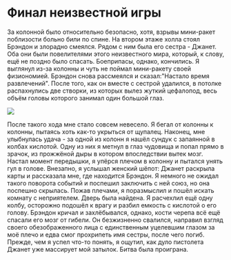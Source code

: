 Финал неизвестной игры
======================

За колонной было относительно безопасно, хотя, взрывы мини-ракет поблизости больно били по спине. На втором этаже холла стоял Брэндон и злорадно смеялся. Рядом с ним была его сестра - Джанет. Оба они были повелителями этого неизвестного мира, который, к слову, ещё не поздно было спасать. Боеприпасы, однако, кончились. Я выглянул из-за колонны и чуть не поймал мини-ракету своей физиономией. Брэндон снова рассмеялся и сказал:"Настало время развлечений". После того, как он вместе с сестрой удалился, в потолке распахнулись две створки, из которых вылез жуткий цефалопод, весь объём головы которого занимал один большой глаз.

[ ![](http://th02.deviantart.net/fs7/PRE/i/2005/166/b/9/Beholder_by_Kyre.jpg) ](http://th02.deviantart.net/fs7/PRE/i/2005/166/b/9/Beholder_by_Kyre.jpg)

После такого хода мне стало совсем невесело. Я бегал от колонны к колонны, пытаясь хоть как-то укрыться от щупалец. Наконец, мне улыбнулась удача - за одной из колонн я нашёл сундук с запаянной в колбах кислотой. Одну из них я метнул в глаз чудовища и попал прямо в зрачок, из прожжёной дыры в котором впоследствии вытек мозг. Настал момент передышки, я упёрся плечом в колонну и пытался унять гул в голове. Внезапно, я услышал женский шёпот: Джанет раскрыла карты и рассказала мне, где находится Брэндон. Я немного не ожидал такого поворота событий и поспешил заключить с ней союз, но она поспешно скрылась. Пожав плечами, я поразмыслил и пошёл искать комнату с неприятелем. Дверь была найдена. Я расчехлил ещё одну колбу, осторожно подошёл к врагу и разбил емкость с кислотой о его голову. Брэндон кричал и захлёбывался, однако, кости черепа всё ещё спасали его мозг от гибели. Он безжизненно свалился, направил взгляд своего обезображенного лица с единственным уцелевшим глазом за моё плечо и едва смог прохрипеть имя сестры, после чего погиб. Прежде, чем я успел что-то понять, я ощутил, как дуло пистолета Джанет уже массирует мой затылок. Битва была проиграна.
